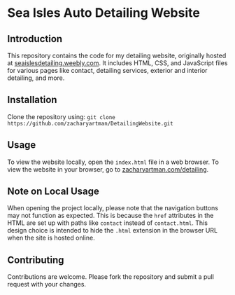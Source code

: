# Sea Isles Auto Detailing Website

## Introduction
This repository contains the code for my detailing website, originally hosted at [seaislesdetailing.weebly.com](https://seaislesdetailing.weebly.com). It includes HTML, CSS, and JavaScript files for various pages like contact, detailing services, exterior and interior detailing, and more.

## Installation
Clone the repository using: `git clone https://github.com/zacharyartman/DetailingWebsite.git`

## Usage
To view the website locally, open the `index.html` file in a web browser.
To view the website in your browser, go to [zacharyartman.com/detailing](https://zacharyartman.com/detailing).

## Note on Local Usage
When opening the project locally, please note that the navigation buttons may not function as expected. This is because the `href` attributes in the HTML are set up with paths like `contact` instead of `contact.html`. This design choice is intended to hide the `.html` extension in the browser URL when the site is hosted online.

## Contributing
Contributions are welcome. Please fork the repository and submit a pull request with your changes.
